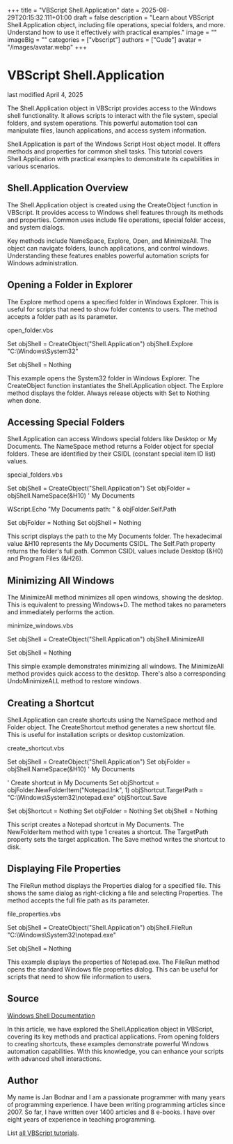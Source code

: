 +++
title = "VBScript Shell.Application"
date = 2025-08-29T20:15:32.111+01:00
draft = false
description = "Learn about VBScript Shell.Application object, including file operations, special folders, and more. Understand how to use it effectively with practical examples."
image = ""
imageBig = ""
categories = ["vbscript"]
authors = ["Cude"]
avatar = "/images/avatar.webp"
+++

# VBScript Shell.Application

last modified April 4, 2025

The Shell.Application object in VBScript provides access to the Windows shell 
functionality. It allows scripts to interact with the file system, special 
folders, and system operations. This powerful automation tool can manipulate 
files, launch applications, and access system information.

Shell.Application is part of the Windows Script Host object model. It offers 
methods and properties for common shell tasks. This tutorial covers Shell.Application 
with practical examples to demonstrate its capabilities in various scenarios.

## Shell.Application Overview

The Shell.Application object is created using the CreateObject function in 
VBScript. It provides access to Windows shell features through its methods and 
properties. Common uses include file operations, special folder access, and 
system dialogs.

Key methods include NameSpace, Explore, Open, and MinimizeAll. The object can 
navigate folders, launch applications, and control windows. Understanding these 
features enables powerful automation scripts for Windows administration.

## Opening a Folder in Explorer

The Explore method opens a specified folder in Windows Explorer. This is useful 
for scripts that need to show folder contents to users. The method accepts a 
folder path as its parameter.

open_folder.vbs
  

Set objShell = CreateObject("Shell.Application")
objShell.Explore "C:\Windows\System32"

Set objShell = Nothing

This example opens the System32 folder in Windows Explorer. The CreateObject 
function instantiates the Shell.Application object. The Explore method displays 
the folder. Always release objects with Set to Nothing when done.

## Accessing Special Folders

Shell.Application can access Windows special folders like Desktop or My 
Documents. The NameSpace method returns a Folder object for special folders. 
These are identified by their CSIDL (constant special item ID list) values.

special_folders.vbs
  

Set objShell = CreateObject("Shell.Application")
Set objFolder = objShell.NameSpace(&amp;H10) ' My Documents

WScript.Echo "My Documents path: " &amp; objFolder.Self.Path

Set objFolder = Nothing
Set objShell = Nothing

This script displays the path to the My Documents folder. The hexadecimal value 
&amp;H10 represents the My Documents CSIDL. The Self.Path property returns the 
folder's full path. Common CSIDL values include Desktop (&amp;H0) and Program Files (&amp;H26).

## Minimizing All Windows

The MinimizeAll method minimizes all open windows, showing the desktop. This is 
equivalent to pressing Windows+D. The method takes no parameters and immediately 
performs the action.

minimize_windows.vbs
  

Set objShell = CreateObject("Shell.Application")
objShell.MinimizeAll

Set objShell = Nothing

This simple example demonstrates minimizing all windows. The MinimizeAll method 
provides quick access to the desktop. There's also a corresponding UndoMinimizeALL 
method to restore windows.

## Creating a Shortcut

Shell.Application can create shortcuts using the NameSpace method and Folder 
object. The CreateShortcut method generates a new shortcut file. This is useful 
for installation scripts or desktop customization.

create_shortcut.vbs
  

Set objShell = CreateObject("Shell.Application")
Set objFolder = objShell.NameSpace(&amp;H10) ' My Documents

' Create shortcut in My Documents
Set objShortcut = objFolder.NewFolderItem("Notepad.lnk", 1)
objShortcut.TargetPath = "C:\Windows\System32\notepad.exe"
objShortcut.Save

Set objShortcut = Nothing
Set objFolder = Nothing
Set objShell = Nothing

This script creates a Notepad shortcut in My Documents. The NewFolderItem method 
with type 1 creates a shortcut. The TargetPath property sets the target 
application. The Save method writes the shortcut to disk.

## Displaying File Properties

The FileRun method displays the Properties dialog for a specified file. This 
shows the same dialog as right-clicking a file and selecting Properties. The 
method accepts the full file path as its parameter.

file_properties.vbs
  

Set objShell = CreateObject("Shell.Application")
objShell.FileRun "C:\Windows\System32\notepad.exe"

Set objShell = Nothing

This example displays the properties of Notepad.exe. The FileRun method opens 
the standard Windows file properties dialog. This can be useful for scripts that 
need to show file information to users.

## Source

[Windows Shell Documentation](https://learn.microsoft.com/en-us/windows/win32/shell/shell)

In this article, we have explored the Shell.Application object in VBScript, 
covering its key methods and practical applications. From opening folders to 
creating shortcuts, these examples demonstrate powerful Windows automation 
capabilities. With this knowledge, you can enhance your scripts with advanced 
shell interactions.

## Author

My name is Jan Bodnar and I am a passionate programmer with many years of
programming experience. I have been writing programming articles since 2007. So
far, I have written over 1400 articles and 8 e-books. I have over eight years of
experience in teaching programming.

List [all VBScript tutorials](/vbscript/).